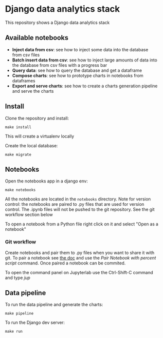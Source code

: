 # Django data analytics stack

This repository shows a Django data analytics stack

## Available notebooks

- **Inject data from csv**: see how to inject some data into the database from csv files
- **Batch insert data from csv**: see how to inject large amounts of data into the database
from csv files with a progress bar
- **Query data**: see how to query the database and get a dataframe
- **Compose charts**: see how to prototype charts in notebooks from dataframes
- **Export and serve charts**: see how to create a charts generation pipeline and serve the charts

## Install

Clone the repository and install:

```
make install
```

This will create a virtualenv locally

Create the local database:

```
make migrate
```

## Notebooks

Open the notebooks app in a django env:

```
make notebooks
```

All the notebooks are located in the `notebooks` directory. Note for version control: the
notebooks are paired to .py files that are used for version control. The .ipynb files will
not be pushed to the git repository. See the git workflow section below

To open a notebook from a Python file right click on it and select "Open as a notebook"

### Git workflow

Create notebooks and pair them to .py files when you want to share it
with git. To pair a notebook see [the doc](https://github.com/mwouts/jupytext/blob/master/docs/paired-notebooks.md#paired-notebooks)
and use the *Pair Notebook with percent script* command. Once paired a notebook can be commited.

To open the command panel on Jupyterlab use the Ctrl-Shift-C command and type *jup*

## Data pipeline

To run the data pipeline and generate the charts:

```
make pipeline
```

To run the Django dev server:

```
make run
```